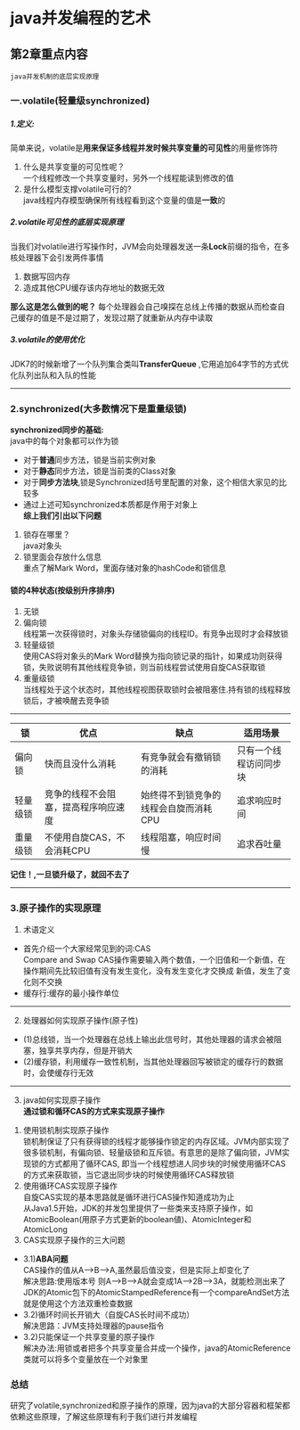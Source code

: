 # java并发编程的艺术
## 第2章重点内容
    java并发机制的底层实现原理
### 一.volatile(轻量级synchronized)
##### 1.定义:  
简单来说，volatile是**用来保证多线程并发时候共享变量的可见性**的用量修饰符  
1) 什么是共享变量的可见性呢？  
一个线程修改一个共享变量时，另外一个线程能读到修改的值  
2) 是什么模型支撑volatile可行的?  
java线程内存模型确保所有线程看到这个变量的值是**一致**的
##### 2.volatile可见性的底层实现原理
当我们对volatile进行写操作时，JVM会向处理器发送一条**Lock**前缀的指令，在多核处理器下会引发两件事情  
1) 数据写回内存
2) 造成其他CPU缓存该内存地址的数据无效  
  
**那么这是怎么做到的呢？**
每个处理器会自己嗅探在总线上传播的数据从而检查自己缓存的值是不是过期了，发现过期了就重新从内存中读取
##### 3.volatile的使用优化
JDK7的时候新增了一个队列集合类叫**TransferQueue** ,它用追加64字节的方式优化队列出队和入队的性能  

---
### 2.synchronized(大多数情况下是重量级锁)
 **synchronized同步的基础:**  
  java中的每个对象都可以作为锁
  * 对于**普通**同步方法，锁是当前实例对象
  * 对于**静态**同步方法，锁是当前类的Class对象
  * 对于**同步方法块**,锁是Synchronized括号里配置的对象，这个相信大家见的比较多
  * 通过上述可知synchronized本质都是作用于对象上  
**综上我们引出以下问题**
  1) 锁存在哪里？  
java对象头
  2) 锁里面会存放什么信息  
重点了解Mark Word，里面存储对象的hashCode和锁信息
#### 锁的4种状态(按级别升序排序)
1. 无锁
2. 偏向锁  
线程第一次获得锁时，对象头存储锁偏向的线程ID。有竞争出现时才会释放锁
3. 轻量级锁  
使用CAS将对象头的Mark Word替换为指向锁记录的指针，如果成功则获得锁，失败说明有其他线程竞争锁，则当前线程尝试使用自旋CAS获取锁
4. 重量级锁  
当线程处于这个状态时，其他线程视图获取锁时会被阻塞住.持有锁的线程释放锁后，才被唤醒去竞争锁

---

|  锁   |  优点  | 缺点   |   适用场景|
|  ----  | ----  | ----   |   ----| 
| 偏向锁  | 快而且没什么消耗 | 有竞争就会有撤销锁的消耗  |只有一个线程访问同步块 |
| 轻量级锁  | 竞争的线程不会阻塞，提高程序响应速度 | 始终得不到锁竞争的线程会自旋而消耗CPU |追求响应时间 |
| 重量级锁  | 不使用自旋CAS，不会消耗CPU | 线程阻塞，响应时间慢 | 追求吞吐量 |


**记住！,一旦锁升级了，就回不去了**

---
### 3.原子操作的实现原理
1. 术语定义  
* 首先介绍一个大家经常见到的词:CAS  
Compare and Swap
CAS操作需要输入两个数值，一个旧值和一个新值，在操作期间先比较旧值有没有发生变化，没有发生变化才交换成
新值，发生了变化则不交换
* 缓存行:缓存的最小操作单位
---
2. 处理器如何实现原子操作(原子性)  
* (1)总线锁，当一个处理器在总线上输出此信号时，其他处理器的请求会被阻塞，独享共享内存，但是开销大
* (2)缓存锁，利用缓存一致性机制，当其他处理器回写被锁定的缓存行的数据时，会使缓存行无效

---
3. java如何实现原子操作  
**通过锁和循环CAS的方式来实现原子操作**  
1) 使用锁机制实现原子操作  
锁机制保证了只有获得锁的线程才能够操作锁定的内存区域。JVM内部实现了很多锁机制，有偏向锁、轻量级锁和互斥锁。有意思的是除了偏向锁，JVM实现锁的方式都用了循环CAS,
即当一个线程想进人同步块的时候使用循环CAS的方式来获取锁，当它退出同步块的时候使用循环CAS释放锁
2) 使用循环CAS实现原子操作  
自旋CAS实现的基本思路就是循环进行CAS操作知道成功为止  
从Java1.5开始，JDK的并发包里提供了一些类来支持原子操作，如AtomicBoolean(用原子方式更新的boolean値)、AtomicInteger和AtomicLong
3) CAS实现原子操作的三大问题
* 3.1)**ABA问题**  
CAS操作的值从A-->B-->A,虽然最后值没变，但是实际上却变化了  
解决思路:使用版本号
则A-->B-->A就会变成1A-->2B-->3A，就能检测出来了  
JDK的Atomic包下的AtomicStampedReference有一个compareAndSet方法就是使用这个方法双重检查数据
* 3.2)循环时间长开销大（自旋CAS长时间不成功）  
解决思路：JVM支持处理器的pause指令
* 3.2)只能保证一个共享变量的原子操作  
解决办法:用锁或者把多个共享变量合并成一个操作，java的AtomicReference类就可以将多个变量放在一个对象里


### 总结
研究了volatile,synchronized和原子操作的原理，因为java的大部分容器和框架都依赖这些原理，了解这些原理有利于我们进行并发编程
